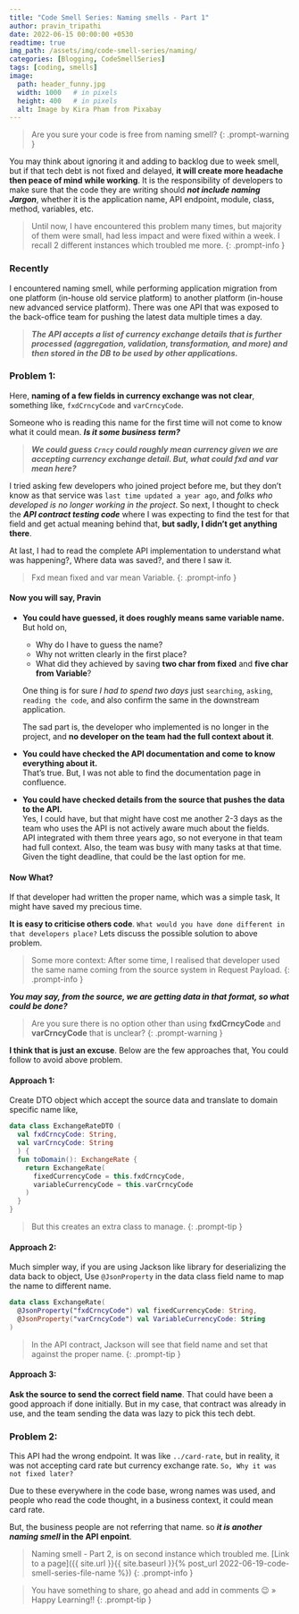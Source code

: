 ```yaml
---
title: "Code Smell Series: Naming smells - Part 1"
author: pravin_tripathi
date: 2022-06-15 00:00:00 +0530
readtime: true
img_path: /assets/img/code-smell-series/naming/
categories: [Blogging, CodeSmellSeries]
tags: [coding, smells]
image:
  path: header_funny.jpg
  width: 1000   # in pixels
  height: 400   # in pixels
  alt: Image by Kira Pham from Pixabay 
---
```


> Are you sure your code is free from naming smell?
{: .prompt-warning }

You may think about ignoring it and adding to backlog due to week smell, but if that tech debt is not fixed and delayed, **it will create more headache then peace of mind while working**. It is the responsibility of developers to make sure that the code they are writing should **_not include naming Jargon_**, whether it is the application name, API endpoint, module, class, method, variables, etc.

> Until now, I have encountered this problem many times, but majority of them were small, had less impact and were fixed within a week. I recall 2 different instances which troubled me more.
{: .prompt-info }

### Recently 
I encountered naming smell, while performing application migration from one platform (in-house old service platform) to another platform (in-house new advanced service platform). There was one API that was exposed to the back-office team for pushing the latest data multiple times a day. 

> **_The API accepts a list of currency exchange details that is further processed (aggregation, validation, transformation, and more) and then stored in the DB to be used by other applications._**

### Problem 1:

Here, **naming of a few fields in currency exchange was not clear**, something like, `fxdCrncyCode` and `varCrncyCode`. 

Someone who is reading this name for the first time will not come to know what it could mean. **_Is it some business term?_** 

> **_We could guess `Crncy` could roughly mean currency given we are accepting currency exchange detail. But, what could fxd and var mean here?_**

I tried asking few developers who joined project before me, but they don’t know as that service was `last time updated a year ago`, and _folks who developed is no longer working in the project_. So next, I thought to check the **_API contract testing code_** where I  was expecting to find the test for that field and get actual meaning behind that, **but sadly, I didn’t get anything there**. 

At last, I had to read the complete API implementation to understand what was happening?, Where data was saved?, and there I saw it. 

> Fxd mean fixed and var mean Variable. 
{: .prompt-info }

#### Now you will say, Pravin

* **You could have guessed, it does roughly means same variable name.**  
  But hold on,  
    - Why do I have to guess the name?  
    - Why not written clearly in the first place?  
    - What did they achieved by saving **two char from fixed** and **five char from Variable**?  

  One thing is for sure _I had to spend two days_ just `searching`, `asking`, `reading the code`, and also confirm the same in the downstream application.  

  The sad part is, the developer who implemented is no longer in the project, and **no developer on the team had the full context about it**.

* **You could have checked the API documentation and come to know everything about it.**  
  That’s true. But, I was not able to find the documentation page in confluence.

* **You could have checked details from the source that pushes the data to the API.**   
  Yes, I could have, but that might have cost me another 2-3 days as the team who uses the API is not actively aware much about the fields.  
  API integrated with them three years ago, so not everyone in that team had full context. Also, the team was busy with many tasks at that time. Given the tight deadline, that could be the last option for me.

#### Now What?
If that developer had written the proper name, which was a simple task, It might have saved my precious time.

**It is easy to criticise others code**. `What would you have done different in that developers place?` Lets discuss the possible solution to above problem.

> Some more context: After some time, I realised that developer used the same name coming from the source system in Request Payload.
{: .prompt-info }

**_You may say, from the source, we are getting data in that format, so what could be done?_**
> Are you sure there is no option other than using **fxdCrncyCode** and **varCrncyCode** that is unclear?
{: .prompt-warning }

**I think that is just an excuse**. Below are the few approaches that, You could follow to avoid above problem.
#### Approach 1:
Create DTO object which accept the source data and translate to domain specific name like,

```kotlin
data class ExchangeRateDTO (
  val fxdCrncyCode: String,
  val varCrncyCode: String 
  ) {
  fun toDomain(): ExchangeRate {
    return ExchangeRate(
      fixedCurrencyCode = this.fxdCrncyCode,
      variableCurrencyCode = this.varCrncyCode
    )
  }
}
```

> But this creates an extra class to manage. 
{: .prompt-tip }

#### Approach 2:
Much simpler way, if you are using Jackson like library for deserializing the data back to object,
Use `@JsonProperty` in the data class field name to map the name to different name.

```kotlin
data class ExchangeRate( 
  @JsonProperty("fxdCrncyCode") val fixedCurrencyCode: String,
  @JsonProperty("varCrncyCode") val VariableCurrencyCode: String
)
```

> In the API contract, Jackson will see that field name and set that against the proper name.
{: .prompt-tip }

#### Approach 3:
**Ask the source to send the correct field name**. That could have been a good approach if done initially. But in my case, that contract was already in use, and the team sending the data was lazy to pick this tech debt. 

### Problem 2:
This API had the wrong endpoint. It was like `../card-rate`, but in reality, it was not accepting card rate but currency exchange rate. `So, Why it was not fixed later?`

Due to these everywhere in the code base, wrong names was used, and  people who read the code thought, in a business context, it could mean card rate.  

But, the business people are not referring that name. so **_it is another naming smell_ in the API enpoint**.

> Naming smell - Part 2, is on second instance which troubled me.
[Link to a page]({{ site.url }}{{ site.baseurl }}{% post_url 2022-06-19-code-smell-series-file-name %})
{: .prompt-info }

> You have something to share, go ahead and add in comments 😉 » Happy Learning!!
{: .prompt-tip }